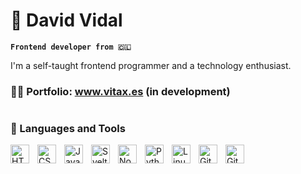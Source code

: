 # 🌠 David Vidal

**`Frontend developer from 🇨🇱`**

I'm a self-taught frontend programmer and a technology enthusiast.
### 👨‍💻 Portfolio: www.vitax.es (in development)

#

### 🧰 Languages and Tools

<img align="left" alt="HTML" width="30px" style="padding-right:10px;" src="https://cdn.jsdelivr.net/gh/devicons/devicon/icons/html5/html5-plain.svg" />
<img align="left" alt="CSS" width="30px" style="padding-right:10px;" src="https://cdn.jsdelivr.net/gh/devicons/devicon/icons/css3/css3-plain.svg" />
<img align="left" alt="JavaScript" width="30px" style="padding-right:10px;" src="https://cdn.jsdelivr.net/gh/devicons/devicon/icons/javascript/javascript-plain.svg" />
<img align="left" alt="Svelte" width="30px" style="padding-right:10px;" src="https://external-content.duckduckgo.com/iu/?u=https%3A%2F%2Fraw.githubusercontent.com%2Fsveltejs%2Fsvelte%2F29052aba7d0b78316d3a52aef1d7ddd54fe6ca84%2Fsite%2Fstatic%2Fimages%2Fsvelte-android-chrome-512.png&f=1&nofb=1&ipt=cb1a4cbb2a11292c847071f733f10aa8af10ada108ac5c866e83f6f0bb9047fb&ipo=images" />
<img align="left" alt="NodeJS" width="30px" style="padding-right:10px;" src="https://cdn.jsdelivr.net/gh/devicons/devicon/icons/nodejs/nodejs-original.svg" />
<img align="left" alt="Python" width="30px" style="padding-right:10px;" src="https://external-content.duckduckgo.com/iu/?u=https%3A%2F%2Fclipground.com%2Fimages%2Fpython-png-library-1.png&f=1&nofb=1&ipt=3b1e2b7fa6a2d304c5a67ad212156199563ef598fe799d0c09a4d0585080b3a2&ipo=images" />
<img align="left" alt="Linux" width="30px" style="padding-right:10px;" src="https://cdn.jsdelivr.net/gh/devicons/devicon/icons/linux/linux-original.svg" />
<img align="left" alt="Git" width="30px" style="padding-right:10px;" src="https://cdn.jsdelivr.net/gh/devicons/devicon/icons/git/git-original.svg" />
<img align="left" alt="GitHub" width="30px" style="padding-right:10px;" src="https://external-content.duckduckgo.com/iu/?u=https%3A%2F%2Fwebstockreview.net%2Fimages%2Fgithub-icon-png-8.png&f=1&nofb=1&ipt=46f0f289bdc4084ff277fe666f30a32c4d771570a44ad502ffb483954d380d2a&ipo=images" />
